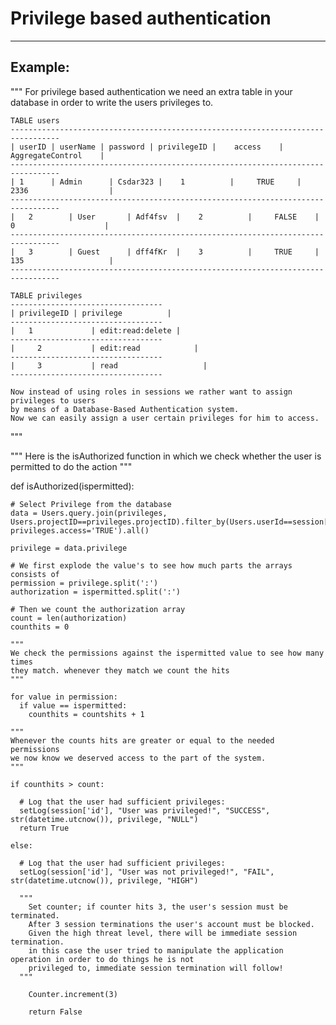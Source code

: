 # Privilege based authentication
-------

## Example:


  """
    For privilege based authentication we need an extra table in your database in order to write the users privileges to.

    TABLE users
    ---------------------------------------------------------------------------------    
    | userID | userName | password | privilegeID |    access	| AggregateControl	  |
    ---------------------------------------------------------------------------------   
    | 1	     | Admin	  | Csdar323 |	  1		     | 	   TRUE		|		2336		          |
    ---------------------------------------------------------------------------------   	
    |	2	     | User		  | Adf4fsv  |	  2		     |	   FALSE	|		 0		        	  |
    ---------------------------------------------------------------------------------   
    |	3	     | Guest	  | dff4fKr  |	  3		     |	   TRUE		|		135		        	  |
    ---------------------------------------------------------------------------------   

    TABLE privileges
    ----------------------------------   
    | privilegeID | privilege 		   |
    ----------------------------------
    |   1	 	      | edit:read:delete |
    ----------------------------------
    |	  2	 	      | edit:read		     |
    ----------------------------------
    |	  3	 	      | read			       |
    ----------------------------------

    Now instead of using roles in sessions we rather want to assign privileges to users
    by means of a Database-Based Authentication system.
    Now we can easily assign a user certain privileges for him to access.
  """

  """
  Here is the isAuthorized function in which we check whether the user is permitted to do the action
  """

  def isAuthorized(ispermitted):

    # Select Privilege from the database
    data = Users.query.join(privileges, Users.projectID==privileges.projectID).filter_by(Users.userId==session['id'], privileges.access='TRUE').all()

    privilege = data.privilege

    # We first explode the value's to see how much parts the arrays consists of
    permission = privilege.split(':')
    authorization = ispermitted.split(':')

    # Then we count the authorization array
    count = len(authorization)
    counthits = 0

    """
    We check the permissions against the ispermitted value to see how many times
    they match. whenever they match we count the hits
    """

    for value in permission:
      if value == ispermitted:
        counthits = countshits + 1

    """
    Whenever the counts hits are greater or equal to the needed permissions
    we now know we deserved access to the part of the system.
    """

    if counthits > count:

      # Log that the user had sufficient privileges:
      setLog(session['id'], "User was privileged!", "SUCCESS", str(datetime.utcnow()), privilege, "NULL")
      return True

    else:

      # Log that the user had sufficient privileges:
      setLog(session['id'], "User was not privileged!", "FAIL", str(datetime.utcnow()), privilege, "HIGH")

      """
        Set counter; if counter hits 3, the user's session must be terminated.
        After 3 session terminations the user's account must be blocked.
        Given the high threat level, there will be immediate session termination.
        in this case the user tried to manipulate the application operation in order to do things he is not
        privileged to, immediate session termination will follow!
      """

        Counter.increment(3)

        return False
